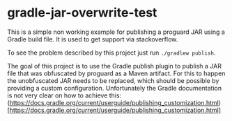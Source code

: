 # gradle-jar-overwrite-test
This is a simple non working example for publishing a proguard JAR using a Gradle build file. It is used to get support via stackoverflow.

To see the problem described by this project just run `./gradlew publish`.

The goal of this project is to use the Gradle publish plugin to publish a JAR file that was obfuscated by proguard as a Maven artifact.
For this to happen the unobfuscated JAR needs to be replaced, which should be possible by providing a custom configuration.
Unfortunately the Gradle documentation is not very clear on how to achieve this: (https://docs.gradle.org/current/userguide/publishing_customization.html)[https://docs.gradle.org/current/userguide/publishing_customization.html]
